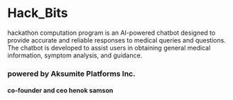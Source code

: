 # Hack_Bits
hackathon computation program
is an AI-powered chatbot designed to provide accurate and reliable responses to medical queries and questions. The chatbot is developed to assist users in obtaining general medical information, symptom analysis, and guidance.


### powered by  Aksumite Platforms Inc.
#### co-founder and ceo henok samson
